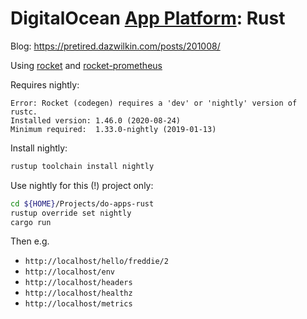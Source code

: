 # DigitalOcean [App Platform](https://www.digitalocean.com/products/app-platform/): Rust

Blog: https://pretired.dazwilkin.com/posts/201008/

Using [rocket](https://crates.io/crates/rocket) and [rocket-prometheus](https://crates.io/crates/rocket-prometheus)

Requires nightly:

```console
Error: Rocket (codegen) requires a 'dev' or 'nightly' version of rustc.
Installed version: 1.46.0 (2020-08-24)
Minimum required:  1.33.0-nightly (2019-01-13)
```

Install nightly:

```bash
rustup toolchain install nightly
```

Use nightly for this (!) project only:

```bash
cd ${HOME}/Projects/do-apps-rust
rustup override set nightly
cargo run
```

Then e.g. 

+ `http://localhost/hello/freddie/2`
+ `http://localhost/env`
+ `http://localhost/headers`
+ `http://localhost/healthz`
+ `http://localhost/metrics`


